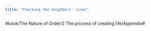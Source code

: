 ```yaml
---
title: "Checking the neighbors’ views"
---
```


>   

#book/The Nature of Order/2 The process of creating life/Appendix#